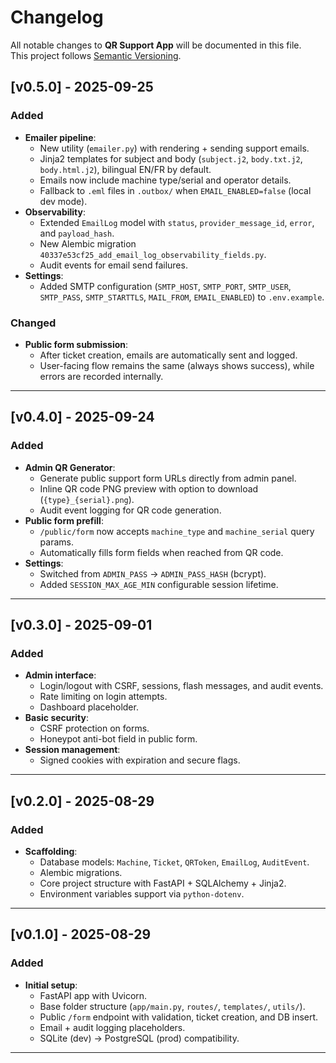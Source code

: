 # Changelog
All notable changes to **QR Support App** will be documented in this file.  
This project follows [Semantic Versioning](https://semver.org/).


## [v0.5.0] - 2025-09-25
### Added
- **Emailer pipeline**:
  - New utility (`emailer.py`) with rendering + sending support emails.
  - Jinja2 templates for subject and body (`subject.j2`, `body.txt.j2`, `body.html.j2`), bilingual EN/FR by default.
  - Emails now include machine type/serial and operator details.
  - Fallback to `.eml` files in `.outbox/` when `EMAIL_ENABLED=false` (local dev mode).
- **Observability**:
  - Extended `EmailLog` model with `status`, `provider_message_id`, `error`, and `payload_hash`.
  - New Alembic migration `40337e53cf25_add_email_log_observability_fields.py`.
  - Audit events for email send failures.
- **Settings**:
  - Added SMTP configuration (`SMTP_HOST`, `SMTP_PORT`, `SMTP_USER`, `SMTP_PASS`, `SMTP_STARTTLS`, `MAIL_FROM`, `EMAIL_ENABLED`) to `.env.example`.

### Changed
- **Public form submission**:
  - After ticket creation, emails are automatically sent and logged.
  - User-facing flow remains the same (always shows success), while errors are recorded internally.

---

## [v0.4.0] - 2025-09-24
### Added
- **Admin QR Generator**:
  - Generate public support form URLs directly from admin panel.
  - Inline QR code PNG preview with option to download (`{type}_{serial}.png`).
  - Audit event logging for QR code generation.
- **Public form prefill**:
  - `/public/form` now accepts `machine_type` and `machine_serial` query params.
  - Automatically fills form fields when reached from QR code.
- **Settings**:
  - Switched from `ADMIN_PASS` → `ADMIN_PASS_HASH` (bcrypt).
  - Added `SESSION_MAX_AGE_MIN` configurable session lifetime.

---

## [v0.3.0] - 2025-09-01
### Added
- **Admin interface**:
  - Login/logout with CSRF, sessions, flash messages, and audit events.
  - Rate limiting on login attempts.
  - Dashboard placeholder.
- **Basic security**:
  - CSRF protection on forms.
  - Honeypot anti-bot field in public form.
- **Session management**:
  - Signed cookies with expiration and secure flags.

---

## [v0.2.0] - 2025-08-29
### Added
- **Scaffolding**:
  - Database models: `Machine`, `Ticket`, `QRToken`, `EmailLog`, `AuditEvent`.
  - Alembic migrations.
  - Core project structure with FastAPI + SQLAlchemy + Jinja2.
  - Environment variables support via `python-dotenv`.

---

## [v0.1.0] - 2025-08-29
### Added
- **Initial setup**:
  - FastAPI app with Uvicorn.
  - Base folder structure (`app/main.py`, `routes/`, `templates/`, `utils/`).
  - Public `/form` endpoint with validation, ticket creation, and DB insert.
  - Email + audit logging placeholders.
  - SQLite (dev) → PostgreSQL (prod) compatibility.

---

